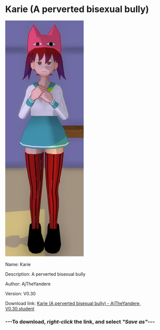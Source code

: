 # Karie (A perverted bisexual bully)

<img src = "https://raw.githubusercontent.com/Arbiter1223/Daigaku-Gurashi-Custom-Students/master/Students/Files/Karie%20(A%20perverted%20bisexual%20bully).png">

Name: Karie

Description: A perverted bisexual bully

Author: AjTheYandere

Version: V0.30

Download link: <a href="https://raw.githubusercontent.com/Arbiter1223/Daigaku-Gurashi-Custom-Students/master/Students/Files/Karie%20(A%20perverted%20bisexual%20bully)%20-%20AjTheYandere%2C%20V0.30.student">Karie (A perverted bisexual bully) - AjTheYandere, V0.30.student</a>

### ---**To download, _right-click_ the link, and select _"Save as"_**---
